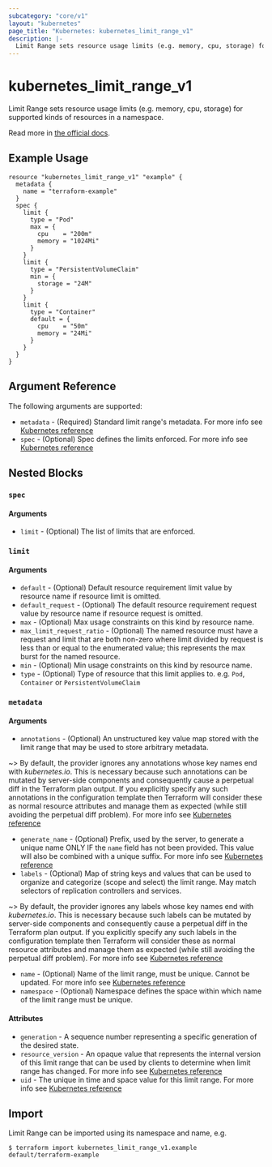 ```yaml
---
subcategory: "core/v1"
layout: "kubernetes"
page_title: "Kubernetes: kubernetes_limit_range_v1"
description: |-
  Limit Range sets resource usage limits (e.g. memory, cpu, storage) for supported kinds of resources in a namespace.
---
```


# kubernetes_limit_range_v1

Limit Range sets resource usage limits (e.g. memory, cpu, storage) for supported kinds of resources in a namespace.

Read more in [the official docs](https://kubernetes.io/docs/concepts/policy/limit-range/).


## Example Usage

```hcl
resource "kubernetes_limit_range_v1" "example" {
  metadata {
    name = "terraform-example"
  }
  spec {
    limit {
      type = "Pod"
      max = {
        cpu    = "200m"
        memory = "1024Mi"
      }
    }
    limit {
      type = "PersistentVolumeClaim"
      min = {
        storage = "24M"
      }
    }
    limit {
      type = "Container"
      default = {
        cpu    = "50m"
        memory = "24Mi"
      }
    }
  }
}
```

## Argument Reference

The following arguments are supported:

* `metadata` - (Required) Standard limit range's metadata. For more info see [Kubernetes reference](https://github.com/kubernetes/community/blob/master/contributors/devel/sig-architecture/api-conventions.md#metadata)
* `spec` - (Optional) Spec defines the limits enforced. For more info see [Kubernetes reference](https://github.com/kubernetes/community/blob/master/contributors/devel/sig-architecture/api-conventions.md#spec-and-status)

## Nested Blocks

### `spec`

#### Arguments

* `limit` - (Optional) The list of limits that are enforced.

### `limit`

#### Arguments

* `default` - (Optional) Default resource requirement limit value by resource name if resource limit is omitted.
* `default_request` - (Optional) The default resource requirement request value by resource name if resource request is omitted.
* `max` - (Optional) Max usage constraints on this kind by resource name.
* `max_limit_request_ratio` - (Optional) The named resource must have a request and limit that are both non-zero where limit divided by request is less than or equal to the enumerated value; this represents the max burst for the named resource.
* `min` - (Optional) Min usage constraints on this kind by resource name.
* `type` - (Optional) Type of resource that this limit applies to. e.g. `Pod`, `Container` or `PersistentVolumeClaim`

### `metadata`

#### Arguments

* `annotations` - (Optional) An unstructured key value map stored with the limit range that may be used to store arbitrary metadata. 

~> By default, the provider ignores any annotations whose key names end with *kubernetes.io*. This is necessary because such annotations can be mutated by server-side components and consequently cause a perpetual diff in the Terraform plan output. If you explicitly specify any such annotations in the configuration template then Terraform will consider these as normal resource attributes and manage them as expected (while still avoiding the perpetual diff problem). For more info see [Kubernetes reference](https://kubernetes.io/docs/concepts/overview/working-with-objects/annotations/)

* `generate_name` - (Optional) Prefix, used by the server, to generate a unique name ONLY IF the `name` field has not been provided. This value will also be combined with a unique suffix. For more info see [Kubernetes reference](https://github.com/kubernetes/community/blob/master/contributors/devel/sig-architecture/api-conventions.md#idempotency)
* `labels` - (Optional) Map of string keys and values that can be used to organize and categorize (scope and select) the limit range. May match selectors of replication controllers and services.

~> By default, the provider ignores any labels whose key names end with *kubernetes.io*. This is necessary because such labels can be mutated by server-side components and consequently cause a perpetual diff in the Terraform plan output. If you explicitly specify any such labels in the configuration template then Terraform will consider these as normal resource attributes and manage them as expected (while still avoiding the perpetual diff problem). For more info see [Kubernetes reference](https://kubernetes.io/docs/concepts/overview/working-with-objects/labels/)

* `name` - (Optional) Name of the limit range, must be unique. Cannot be updated. For more info see [Kubernetes reference](https://kubernetes.io/docs/concepts/overview/working-with-objects/names/#names)
* `namespace` - (Optional) Namespace defines the space within which name of the limit range must be unique.

#### Attributes

* `generation` - A sequence number representing a specific generation of the desired state.
* `resource_version` - An opaque value that represents the internal version of this limit range that can be used by clients to determine when limit range has changed. For more info see [Kubernetes reference](https://github.com/kubernetes/community/blob/master/contributors/devel/sig-architecture/api-conventions.md#concurrency-control-and-consistency)
* `uid` - The unique in time and space value for this limit range. For more info see [Kubernetes reference](https://kubernetes.io/docs/concepts/overview/working-with-objects/names/#uids)

## Import

Limit Range can be imported using its namespace and name, e.g.

```
$ terraform import kubernetes_limit_range_v1.example default/terraform-example
```
